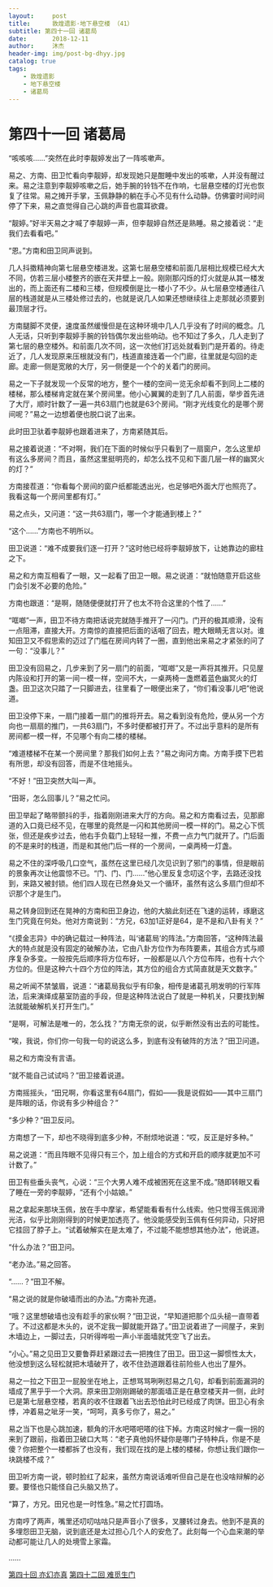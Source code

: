 ```yaml
---
layout:     post
title:      敦煌遗影·地下悬空楼 （41）
subtitle: 第四十一回 诸葛局
date:       2018-12-11
author:     沐杰
header-img: img/post-bg-dhyy.jpg
catalog: true
tags:
    - 敦煌遗影
    - 地下悬空楼
    - 诸葛局
---
```

# 第四十一回 诸葛局

“咳咳咳……”突然在此时李靓婷发出了一阵咳嗽声。

易之、方南、田卫忙看向李靓婷，却发现她只是酣睡中发出的咳嗽，人并没有醒过来。易之注意到李靓婷咳嗽之后，她手腕的铃铛不在作响，七层悬空楼的灯光也恢复了往常。易之摊开手掌，玉佩静静的躺在手心不见有什么动静。仿佛霎时间时间停了下来，易之直觉得自己心跳的声音也震耳欲聋。

“靓婷。”好半天易之才喊了李靓婷一声，但李靓婷自然还是熟睡。易之接着说：“走我们去看看吧。”

“恩。”方南和田卫同声说到。

几人抖擞精神向第七层悬空楼进发。这第七层悬空楼和前面几层相比规模已经大大不同，仿若三层小楼整齐的嵌在天井壁上一般。刚刚那闪烁的灯火就是从其一楼发出的，而上面还有二楼和三楼，但规模倒是比一楼小了不少。从七层悬空楼通往八层的栈道就是从三楼处修过去的，也就是说几人如果还想继续往上走那就必须要到最顶层才行。

方南腿脚不灵便，速度虽然缓慢但是在这种环境中几人几乎没有了时间的概念。几人无话，只听到李靓婷手腕的铃铛偶尔发出些响动。也不知过了多久，几人走到了第七层的悬空楼外。和前面几次不同，这一次他们打远处就看到门是开着的。待走近了，几人发现原来压根就没有门，栈道直接连着一个门廊，往里就是勾回的走廊。走廊一侧是宽敞的大厅，另一侧便是一个个的关着门的房间。

易之一下子就发现一个反常的地方，整个一楼的空间一览无余却看不到同上二楼的楼梯，那么楼梯肯定就在某个房间里。他小心翼翼的走到了几人前面，举步首先进了大厅，顺时针数了一遍一共63扇门也就是63个房间。“刚才光线变化的是哪个房间呢？”易之一边想着便也脱口说了出来。

此时田卫驮着李靓婷也跟着进来了，方南紧随其后。

易之接着说道：“不对啊，我们在下面的时候似乎只看到了一扇窗户，怎么这里却有这么多房间？而且，虽然这里挺明亮的，却怎么找不见和下面几层一样的幽冥火的灯？”

方南接茬道：“你看每个房间的窗户纸都能透出光，也足够吧外面大厅也照亮了。我看这每一个房间里都有灯。”

易之点头，又问道：“这一共63扇门，哪一个才能通到楼上？”

“这个……”方南也不明所以。

田卫说道：“难不成要我们逐一打开？”这时他已经将李靓婷放下，让她靠边的廊柱之下。

易之和方南互相看了一眼，又一起看了田卫一眼。易之说道：“就怕随意开启这些门会引发不必要的危险。”

方南也跟道：“是啊，随随便便就打开了也太不符合这里的个性了……”

“哐啷”一声，田卫不待方南把话说完就随手推开了一闪门。门开的极其顺滑，没有一点阻滞，直接大开。方南惊的直接把后面的话咽了回去，瞪大眼睛无言以对。谁知田卫又不假思索的迈过了门槛在房间内转了一圈，直到他出来易之才紧张的问了一句：“没事儿？”

田卫没有回易之，几步来到了另一扇门的前面，“哐啷”又是一声将其推开。只见屋内陈设和打开的第一间一模一样，空间不大，一桌两椅一盏燃着蓝色幽冥火的灯盏。田卫这次只踏了一只脚进去，往里看了一眼便出来了，“你们看没事儿吧”他说道。

田卫没停下来，一扇门接着一扇门的推将开去。易之看到没有危险，便从另一个方向也一扇扇的推门，一共63扇门，不多时便都被打开了。不过出乎意料的是所有房间都一模一样，不见哪个有向二楼的楼梯。

“难道楼梯不在某一个房间里？那我们如何上去？”易之询问方南。方南手摸下巴若有所思，却没有回答，而是不住地摇头。

“不好！”田卫突然大叫一声。

“田哥，怎么回事儿？”易之忙问。

田卫举起了略带颤抖的手，指着刚刚进来大厅的方向。易之和方南看过去，见那廊道的入口竟已经不见，在哪里的竟然是一闪和其他房间一模一样的门。易之心下慌张，但还是疾步过去，他右手负载门上轻轻一推，不费一点力气门就开了。门后面的不是来时的栈道，而是和其他门后一样的一个房间，一桌两椅一灯盏。

易之不住的深呼吸几口空气，虽然在这里已经几次见识到了邪门的事情，但是眼前的景象再次让他震惊不已。“门、门、门……”他心里反复念叨这个字，去路还没找到，来路又被封锁。他们四人现在已然身处又一个循环，虽然有这么多扇门但却不识那个才是生门。

易之转身回到还在晃神的方南和田卫身边，他的大脑此刻还在飞速的运转，琢磨这生门究竟在何处。他对方南说到：“方兄，63加1正好是64，是不是和八卦有关？”

“《摸金志异》中的确记载过一种阵法，叫‘诸葛局’的阵法。”方南回答，“这种阵法最大的特点就是没有固定的破解办法，它由八卦方位作为布阵要素，其组合方式与顺序复杂多变。一般按先后顺序将方位布好，一般都是以八个方位布阵，也有十六个方位的。但是这种六十四个方位的阵法，其方位的组合方式简直就是天文数字。”

易之听闻不禁皱眉，说道：“诸葛局我似乎有印象，相传是诸葛孔明发明的行军阵法，后来演绎成墓室防盗的手段，但是这种阵法说白了就是一种机关，只要找到解法就能破解机关打开生门。”

“是啊，可解法是唯一的，怎么找？”方南无奈的说，似乎断然没有出去的可能性。

“唉，我说，你们你一句我一句的说这么多，到底有没有破阵的方法？”田卫问道。

易之和方南没有言语。

“就不能自己试试吗？”田卫接着说道。

方南摇摇头，“田兄啊，你看这里有64扇门，假如——我是说假如——其中三扇门是阵眼的话，你说有多少种组合？”

“多少种？”田卫反问。

方南想了一下，却也不晓得到底多少种，不耐烦地说道：“哎，反正是好多种。”

易之说道：“而且阵眼不见得只有三个，加上组合的方式和开启的顺序就更加不可计数了。”

田卫有些垂头丧气，心说：“三个大男人难不成被困死在这里不成。”随即转眼又看了睡在一旁的李靓婷，“还有个小姑娘。”

易之拿起来那块玉佩，放在手中摩挲，希望能看看有什么线索。他只觉得玉佩润滑光洁，似乎比刚刚得到的时候更加透亮了。他没能感受到玉佩有任何异动，只好把它挂回了脖子上。“试着破解实在是太难了，不过能不能想想其他办法”，他说道。

“什么办法？”田卫问。

“老办法。”易之回答。

“……？”田卫不解。

“易之说的就是你破墙而出的办法。”方南补充道。

“哦？这里想破墙也没有趁手的家伙啊？”田卫说，“早知道把那个瓜头槌一直带着了。不过这都是木头的，说不定我一脚就能开路了。”田卫说着进了一间屋子，来到木墙边上，一脚过去，只听得哗啦一声小半面墙就凭空飞了出去。

“小心。”易之见田卫又要鲁莽赶紧跟过去一把拽住了田卫。田卫这一脚惯性太大，他没想到这么轻松就把木墙破开了，收不住劲道跟着往前险些人也出了屋外。

易之一拉之下田卫一屁股坐在地上，正想骂骂咧咧怼易之几句，却看到前面漏洞的墙成了黑乎乎一个大洞。原来田卫刚刚踢破的那面墙正是在悬空楼天井一侧，此时已是第七层悬空楼，若真的收不住跟着飞出去恐怕此时已经成了肉饼。田卫心有余悸，冲着易之呲牙一笑，“呵呵，真多亏你了，易之。”

易之当下也是心跳加速，额角的汗水吧嗒吧嗒的往下掉。方南这时候才一瘸一拐的来到了跟前，指着田卫破口大骂：“老子真他妈怀疑你是哪门子特种兵，你是不是傻？你把整个一楼都拆了也没有，我们现在找的是上楼的楼梯，你想让我们跟你一块跳楼不成？”

田卫听方南一说，顿时脸红了起来，虽然方南说话难听但自己是在也没啥辩解的必要。要怪也只能怪自己头脑又热了。

“算了，方兄。田兄也是一时性急。”易之忙打圆场。

方南哼了两声，嘴里还叨叨咕咕只是声音小了很多，叉腰转过身去。他到不是真的多埋怨田卫无脑，说到底还是太过担心几个人的安危了。此刻每一个心血来潮的举动都可能让几人的处境雪上家霜。

……

[第四十回 亦幻亦真](http://www.jianshu.com/p/1683c4cbdaf5)
[第四十二回 难觅生门](http://www.jianshu.com/p/335881d67d66)

